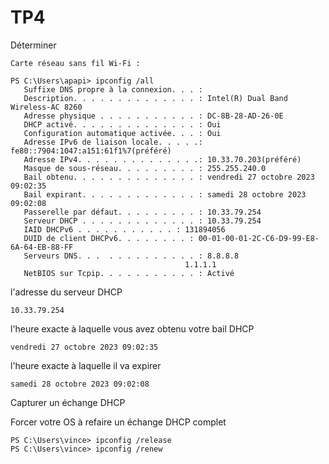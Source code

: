 # TP4 

 Déterminer

```
Carte réseau sans fil Wi-Fi :

PS C:\Users\apapi> ipconfig /all
   Suffixe DNS propre à la connexion. . . :
   Description. . . . . . . . . . . . . . : Intel(R) Dual Band Wireless-AC 8260
   Adresse physique . . . . . . . . . . . : DC-8B-28-AD-26-0E
   DHCP activé. . . . . . . . . . . . . . : Oui
   Configuration automatique activée. . . : Oui
   Adresse IPv6 de liaison locale. . . . .: fe80::7904:1047:a151:61f1%7(préféré)
   Adresse IPv4. . . . . . . . . . . . . .: 10.33.70.203(préféré)
   Masque de sous-réseau. . . . . . . . . : 255.255.240.0
   Bail obtenu. . . . . . . . . . . . . . : vendredi 27 octobre 2023 09:02:35
   Bail expirant. . . . . . . . . . . . . : samedi 28 octobre 2023 09:02:08
   Passerelle par défaut. . . . . . . . . : 10.33.79.254
   Serveur DHCP . . . . . . . . . . . . . : 10.33.79.254
   IAID DHCPv6 . . . . . . . . . . . : 131894056
   DUID de client DHCPv6. . . . . . . . : 00-01-00-01-2C-C6-D9-99-E8-6A-64-EB-88-FF
   Serveurs DNS. . .  . . . . . . . . . . : 8.8.8.8
                                       1.1.1.1
   NetBIOS sur Tcpip. . . . . . . . . . . : Activé

```

l'adresse du serveur DHCP

```
10.33.79.254
```
l'heure exacte à laquelle vous avez obtenu votre bail DHCP
```
vendredi 27 octobre 2023 09:02:35
```

l'heure exacte à laquelle il va expirer

```
samedi 28 octobre 2023 09:02:08
```

 Capturer un échange DHCP

Forcer votre OS à refaire un échange DHCP complet

 ```
PS C:\Users\vince> ipconfig /release
PS C:\Users\vince> ipconfig /renew
 ```
